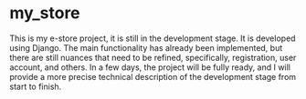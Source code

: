 # my_store
This is my e-store project, it is still in the development stage. It is developed using Django. The main functionality has already been implemented, but there are still nuances that need to be refined, specifically, registration, user account, and others. In a few days, the project will be fully ready, and I will provide a more precise technical description of the development stage from start to finish.
